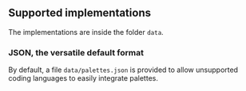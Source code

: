 Supported implementations
-------------------------

The implementations are inside the folder `data`.


### JSON, the versatile default format

By default, a file `data/palettes.json` is provided to allow unsupported coding languages to easily integrate palettes.
